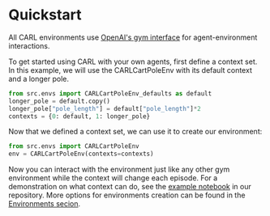 # Quickstart

All CARL environments use [OpenAI's gym interface](https://gym.openai.com/docs/ "Gym Docs") 
for agent-environment interactions. 

To get started using CARL with your own agents, first define
a context set. In this example, we will use the CARLCartPoleEnv with its 
default context and a longer pole. 
```python
from src.envs import CARLCartPoleEnv_defaults as default
longer_pole = default.copy()
longer_pole["pole_length"] = default["pole_length"]*2
contexts = {0: default, 1: longer_pole}
```

Now that we defined a context set, we can use it to create our environment:
```python
from src.envs import CARLCartPoleEnv
env = CARLCartPoleEnv(contexts=contexts)
```
Now you can interact with the environment just like any other gym environment
while the context will change each episode. For a demonstration on what
context can do, see the [example notebook](https://github.com/automl/CARL) in our repository. More
options for environments creation can be found in the [Environments secion](../environments/carl_env.md).